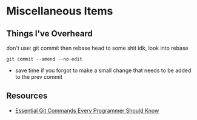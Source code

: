 # Miscellaneous Items

## Things I've Overheard

don't use: git commit then rebase head to some shit idk, look into rebase

`git commit --amend --no-edit`

- save time if you forgot to make a small change that needs to be added to the prev commit


## Resources

- [Essential Git Commands Every Programmer Should Know](https://towardsdatascience.com/essential-git-commands-every-programmer-should-know-fe96feb570ce)